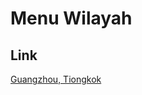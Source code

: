 # Menu Wilayah

## Link

[Guangzhou, Tiongkok](https://github.com/gigit-pemilu/pemilu-2024-99-luar-negeri/tree/main/pileg-dpr/hitung-suara/sub/99-luar-negeri/sub/42-guangzhou-tiongkok/sub/01-guangzhou-tiongkok/sub/0001-guangzhou-tiongkok)

